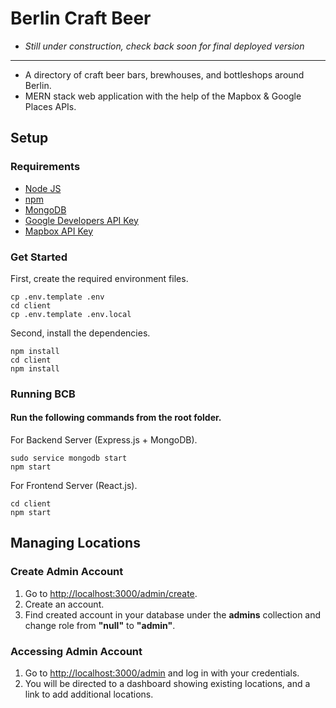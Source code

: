 # Berlin Craft Beer

* *Still under construction, check back soon for final deployed version* 

---
* A directory of craft beer bars, brewhouses, and bottleshops around Berlin.
* MERN stack web application with the help of the Mapbox & Google Places APIs. 




## Setup

### Requirements

* [Node JS](https://nodejs.org/en/)
* [npm](https://www.npmjs.com/get-npm)
* [MongoDB](https://docs.mongodb.com/manual/installation/)
* [Google Developers API Key](https://developers.google.com/maps/documentation/javascript/get-api-key)
* [Mapbox API Key](https://docs.mapbox.com/api/)

### Get Started

First, create the required environment files.

```console
cp .env.template .env
cd client
cp .env.template .env.local
```

Second, install the dependencies.

```console
npm install
cd client
npm install
```


### Running BCB

#### Run the following commands from the root folder.

For Backend Server (Express.js + MongoDB).

```console
sudo service mongodb start
npm start
```

For Frontend Server (React.js).
```console
cd client
npm start
```

## Managing Locations

### Create Admin Account

1. Go to [http://localhost:3000/admin/create](http://localhost:3000/admin/create).
2. Create an account.
3. Find created account in your database under the **admins** collection and change role from **"null"** to **"admin"**.

### Accessing Admin Account

1. Go to [http://localhost:3000/admin](http://localhost:3000/admin/) and log in with your credentials.
2. You will be directed to a dashboard showing existing locations, and a link to add additional locations.
